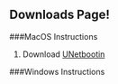 ## Downloads Page!

###MacOS Instructions
1. Download [UNetbootin](https://unetbootin.github.io/)

###Windows Instructions
